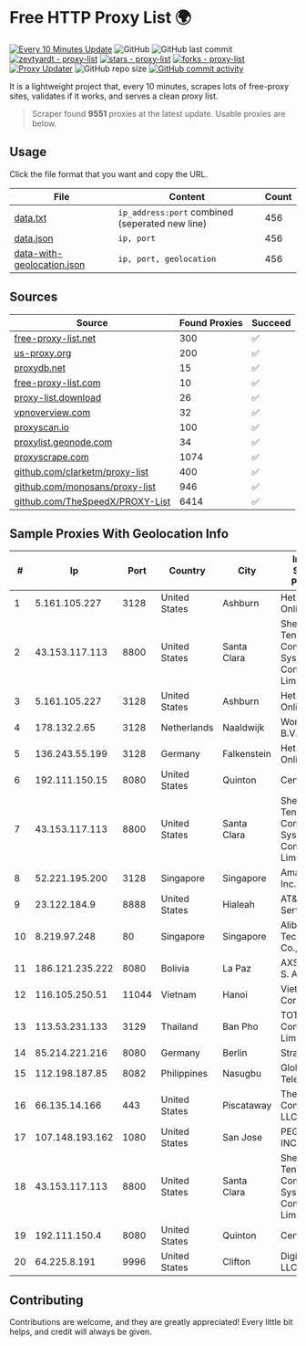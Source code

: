 
# Free HTTP Proxy List 🌍

[![Every 10 Minutes Update](https://github.com/mertguvencli/http-proxy-list/actions/workflows/main.yml/badge.svg?branch=main)](https://github.com/mertguvencli/http-proxy-list/actions/workflows/main.yml)
![GitHub](https://img.shields.io/github/license/mertguvencli/http-proxy-list)
![GitHub last commit](https://img.shields.io/github/last-commit/mertguvencli/http-proxy-list)
[![zevtyardt - proxy-list](https://img.shields.io/static/v1?label=zevtyardt&message=proxy-list&color=blue&logo=github)](https://github.com/zevtyardt/proxy-list "Go to GitHub repo")
[![stars - proxy-list](https://img.shields.io/github/stars/zevtyardt/proxy-list?style=social)](https://github.com/zevtyardt/proxy-list)
[![forks - proxy-list](https://img.shields.io/github/forks/zevtyardt/proxy-list?style=social)](https://github.com/zevtyardt/proxy-list)
[![Proxy Updater](https://github.com/zevtyardt/proxy-list/workflows/Proxy%20Updater/badge.svg)](https://github.com/zevtyardt/proxy-list/actions?query=workflow:"Proxy+Updater")
![GitHub repo size](https://img.shields.io/github/repo-size/zevtyardt/proxy-list)
[![GitHub commit activity](https://img.shields.io/github/commit-activity/m/zevtyardt/proxy-list?logo=commits)](https://github.com/zevtyardt/proxy-list/commits/main)

It is a lightweight project that, every 10 minutes, scrapes lots of free-proxy sites, validates if it works, and serves a clean proxy list.

> Scraper found **9551** proxies at the latest update. Usable proxies are below.

## Usage

Click the file format that you want and copy the URL.

|File|Content|Count|
|----|-------|-----|
|[data.txt](https://raw.githubusercontent.com/mertguvencli/http-proxy-list/main/proxy-list/data.txt)|`ip_address:port` combined (seperated new line)|456|
|[data.json](https://raw.githubusercontent.com/mertguvencli/http-proxy-list/main/proxy-list/data.json)|`ip, port`|456|
|[data-with-geolocation.json](https://raw.githubusercontent.com/mertguvencli/http-proxy-list/main/proxy-list/data-with-geolocation.json)|`ip, port, geolocation`|456|

## Sources

|Source|Found Proxies|Succeed|
|------|-------------|-------|
|[free-proxy-list.net](https://free-proxy-list.net)|300|✅|
|[us-proxy.org](https://www.us-proxy.org)|200|✅|
|[proxydb.net](http://proxydb.net)|15|✅|
|[free-proxy-list.com](https://free-proxy-list.com/?page=&port=&type%5B%5D=http&type%5B%5D=https&up_time=0&search=Search)|10|✅|
|[proxy-list.download](https://www.proxy-list.download/HTTP)|26|✅|
|[vpnoverview.com](https://vpnoverview.com/privacy/anonymous-browsing/free-proxy-servers)|32|✅|
|[proxyscan.io](https://www.proxyscan.io)|100|✅|
|[proxylist.geonode.com](https://proxylist.geonode.com/api/proxy-list?limit=300&page=1&sort_by=lastChecked&sort_type=desc&protocols=http,https)|34|✅|
|[proxyscrape.com](https://api.proxyscrape.com/v2/?request=displayproxies&protocol=http&timeout=10000&country=all&ssl=all&anonymity=all)|1074|✅|
|[github.com/clarketm/proxy-list](https://raw.githubusercontent.com/clarketm/proxy-list/master/proxy-list-raw.txt)|400|✅|
|[github.com/monosans/proxy-list](https://raw.githubusercontent.com/monosans/proxy-list/main/proxies/http.txt)|946|✅|
|[github.com/TheSpeedX/PROXY-List](https://raw.githubusercontent.com/TheSpeedX/PROXY-List/master/http.txt)|6414|✅|


## Sample Proxies With Geolocation Info

|#|Ip|Port|Country|City|Internet Service Provider|
|-|--|----|-------|----|-------------------------|
|1|5.161.105.227|3128|United States|Ashburn|Hetzner Online GmbH|
|2|43.153.117.113|8800|United States|Santa Clara|Shenzhen Tencent Computer Systems Company Limited|
|3|5.161.105.227|3128|United States|Ashburn|Hetzner Online GmbH|
|4|178.132.2.65|3128|Netherlands|Naaldwijk|WorldStream B.V.|
|5|136.243.55.199|3128|Germany|Falkenstein|Hetzner Online GmbH|
|6|192.111.150.15|8080|United States|Quinton|Centrilogic|
|7|43.153.117.113|8800|United States|Santa Clara|Shenzhen Tencent Computer Systems Company Limited|
|8|52.221.195.200|3128|Singapore|Singapore|Amazon.com, Inc.|
|9|23.122.184.9|8888|United States|Hialeah|AT&T Services, Inc.|
|10|8.219.97.248|80|Singapore|Singapore|Alibaba (US) Technology Co., Ltd.|
|11|186.121.235.222|8080|Bolivia|La Paz|AXS Bolivia S. A.|
|12|116.105.250.51|11044|Vietnam|Hanoi|Viettel Corporation|
|13|113.53.231.133|3129|Thailand|Ban Pho|TOT Public Company Limited|
|14|85.214.221.216|8080|Germany|Berlin|Strato AG|
|15|112.198.187.85|8082|Philippines|Nasugbu|Globe Telecom|
|16|66.135.14.166|443|United States|Piscataway|The Constant Company, LLC|
|17|107.148.193.162|1080|United States|San Jose|PEG TECH INC|
|18|43.153.117.113|8800|United States|Santa Clara|Shenzhen Tencent Computer Systems Company Limited|
|19|192.111.150.4|8080|United States|Quinton|Centrilogic|
|20|64.225.8.191|9996|United States|Clifton|DigitalOcean, LLC|



## Contributing

Contributions are welcome, and they are greatly appreciated! Every
little bit helps, and credit will always be given.

